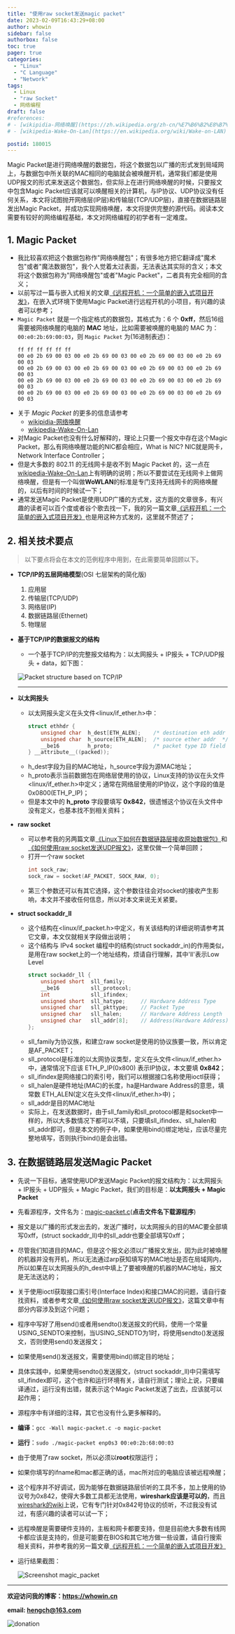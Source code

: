 ```yaml
---
title: "使用raw socket发送magic packet"
date: 2023-02-09T16:43:29+08:00
author: whowin
sidebar: false
authorbox: false
toc: true
pager: true
categories:
  - "Linux"
  - "C Language"
  - "Network"
tags:
  - Linux
  - "raw Socket"
  - 网络编程
draft: false
#references: 
# - [wikipidia-网络唤醒](https://zh.wikipedia.org/zh-cn/%E7%B6%B2%E8%B7%AF%E5%96%9A%E9%86%92)
# - [wikipedia-Wake-On-Lan](https://en.wikipedia.org/wiki/Wake-on-LAN)

postid: 180015
---
```


Magic Packet是进行网络唤醒的数据包，将这个数据包以广播的形式发到局域网上，与数据包中所关联的MAC相同的电脑就会被唤醒开机，通常我们都是使用UDP报文的形式来发送这个数据包，但实际上在进行网络唤醒的时候，只要报文中包含Magic Packet应该就可以唤醒相关的计算机，与IP协议、UDP协议没有任何关系，本文将试图抛开网络层(IP层)和传输层(TCP/UDP层)，直接在数据链路层发出Magic Packet，并成功实现网络唤醒，本文将提供完整的源代码。阅读本文需要有较好的网络编程基础，本文对网络编程的初学者有一定难度。
<!--more-->

## 1. Magic Packet
* 我比较喜欢把这个数据包称作"网络唤醒包"；有很多地方把它翻译成"魔术包"或者"魔法数据包"，我个人觉着太过表面，无法表达其实际的含义；本文将这个数据包称为"网络唤醒包"或者"Magic Packet"，二者具有完全相同的含义；
* 以前写过一篇与嵌入式相关的文章[《远程开机：一个简单的嵌入式项目开发》][article01]，在嵌入式环境下使用Magic Packet进行远程开机的小项目，有兴趣的读者可以参考；
* ```Magic Packet``` 就是一个指定格式的数据包，其格式为：6 个 **0xff**，然后16组需要被网络唤醒的电脑的 **MAC** 地址，比如需要被唤醒的电脑的 MAC 为：```00:e0:2b:69:00:03```，则 ```Magic Packet``` 为(16进制表述)：
    ```plaintext
    ff ff ff ff ff ff 
    00 e0 2b 69 00 03 00 e0 2b 69 00 03 00 e0 2b 69 00 03 00 e0 2b 69 00 03 
    00 e0 2b 69 00 03 00 e0 2b 69 00 03 00 e0 2b 69 00 03 00 e0 2b 69 00 03 
    00 e0 2b 69 00 03 00 e0 2b 69 00 03 00 e0 2b 69 00 03 00 e0 2b 69 00 03 
    00 e0 2b 69 00 03 00 e0 2b 69 00 03 00 e0 2b 69 00 03 00 e0 2b 69 00 03 
    ```
* 关于 *Magic Packet* 的更多的信息请参考
  - [wikipidia-网络唤醒][article05]
  - [wikipedia-Wake-On-Lan][article06]
* 对Magic Packet也没有什么好解释的，理论上只要一个报文中存在这个Magic Packet，那么有网络唤醒功能的NIC都会相应，What is NIC? NIC就是网卡，Network Interface Controller；
* 但是大多数的 802.11 的无线网卡是收不到 Magic Packet 的，这一点在[wikipedia-Wake-On-Lan][article06]上有明确的说明；所以不要尝试在无线网卡上做网络唤醒，但是有一个叫做**WoWLAN**的标准是专门支持无线网卡的网络唤醒的，以后有时间的时候试一下；
* 通常发送Magic Packet是使用UDP广播的方式发，这方面的文章很多，有兴趣的读者可以百个度或者谷个歌去找一下，我的另一篇文章[《远程开机：一个简单的嵌入式项目开发》][article01]也是用这种方式发的，这里就不赘述了；

## 2. 相关技术要点
> 以下要点将会在本文的范例程序中用到，在此需要简单回顾以下。

* **TCP/IP的五层网络模型**(OSI 七层架构的简化版)
  1. 应用层
  2. 传输层(TCP/UDP)
  3. 网络层(IP)
  4. 数据链路层(Ethernet)
  5. 物理层

* **基于TCP/IP的数据报文的结构**
  - 一个基于TCP/IP的完整报文结构为：以太网报头 + IP报头 + TCP/UDP报头 + data，如下图：
  
  ![Packet structure based on TCP/IP][img01]

  -------------

* **以太网报头**
  - 以太网报头定义在头文件<linux/if_ether.h>中：
    ```C
    struct ethhdr {
        unsigned char  h_dest[ETH_ALEN];    /* destination eth addr  */
        unsigned char  h_source[ETH_ALEN];  /* source ether addr  */
        __be16         h_proto;             /* packet type ID field  */
    } __attribute__((packed));
    ```
  - h_dest字段为目的MAC地址，h_source字段为源MAC地址；
  - h_proto表示当前数据包在网络层使用的协议，Linux支持的协议在头文件<linux/if_ether.h>中定义；通常在网络层使用的IP协议，这个字段的值是0x0800(ETH_P_IP)；
  - 但是本文中的 **h_proto** 字段要填写 **0x842**，很遗憾这个协议在头文件中没有定义，也基本找不到相关资料；

* **raw socket**
  - 可以参考我的另两篇文章[《Linux下如何在数据链路层接收原始数据包》][article02]和[《如何使用raw socket发送UDP报文》][article03]，这里仅做一个简单回顾；
  - 打开一个raw socket
    ```C
    int sock_raw;
    sock_raw = socket(AF_PACKET, SOCK_RAW, 0);
    ```
  - 第三个参数还可以有其它选择，这个参数往往会对socket的接收产生影响，本文并不接收任何信息，所以对本文来说无关紧要。

* **struct sockaddr_ll**
  - 这个结构在<linux/if_packet.h>中定义，有关该结构的详细说明请参考其它文章，本文仅就相关字段做出说明；
  - 这个结构与 IPv4 socket 编程中的结构(struct sockaddr_in)的作用类似，是用在raw socket上的一个地址结构，烦请自行理解，其中'll'表示Low Level
    ```C
    struct sockaddr_ll {
        unsigned short  sll_family;
        __be16          sll_protocol;
        int             sll_ifindex;
        unsigned short  sll_hatype;     // Hardware Address Type
        unsigned char   sll_pkttype;    // Packet Type
        unsigned char   sll_halen;      // Hardware Address Length
        unsigned char   sll_addr[8];    // Address(Hardware Address)
    };
    ```
  - sll_family为协议族，和建立raw socket是使用的协议族要一致，所以肯定是AF_PACKET；
  - sll_protocol是标准的以太网协议类型，定义在头文件<linux/if_ether.h>中，通常情况下应该 ETH_P_IP(0x800) 表示IP协议，本文要填 **0x842**；
  - sll_ifindex是网络接口的索引号，我们可以根据接口名称使用ioctl获得；
  - sll_halen是硬件地址(MAC)的长度，ha是Hardware Address的意思，填常数 ETH_ALEN(定义在头文件<linux/if_ether.h>中)；
  - sll_addr是目的MAC地址
  - 实际上，在发送数据时，由于sll_family和sll_protocol都是和socket中一样的，所以大多数情况下都可以不填，只要填sll_ifindex、sll_halen和sll_addr即可，但是本文的例子中，如果使用bind()绑定地址，应该尽量完整地填写，否则执行bind()是会出错。

## 3. 在数据链路层发送Magic Packet
* 先说一下目标，通常使用UDP发送Magic Packet的报文结构为：以太网报头 + IP报头 + UDP报头 + Magic Packet，我们的目标是：**以太网报头 + Magic Packet**
* 先看源程序，文件名为：[magic-packet.c][src01](**点击文件名下载源程序**)

* 报文是以广播的形式发出去的，发送广播时，以太网报头的目的MAC要全部填写0xff，(struct sockaddr_ll)中的sll_addr也要全部填写0xff；
* 尽管我们知道目的MAC，但是这个报文必须以广播报文发出，因为此时被唤醒的机器并没有开机，所以无法通过arp获知填写的MAC地址是否在局域网内，所以如果在以太网报头的h_dest中填上了要被唤醒的机器的MAC地址，报文是无法送达的；
* 关于使用ioctl获取接口索引号(Interface Index)和接口MAC的问题，请自行查找资料，或者参考文章[《如何使用raw socket发送UDP报文》][article03]，这篇文章中有部分内容涉及到这个问题；
* 程序中写好了用send()或者用sendto()发送报文的代码，使用一个常量USING_SENDTO来控制，当USING_SENDTO为1时，将使用sendto()发送报文，否则使用send()发送报文；
* 如果使用send()发送报文，需要使用bind()绑定目的地址；
* 具体实践中，如果使用sendto()发送报文，(struct sockaddr_ll)中只需填写sll_ifindex即可，这个也许和运行环境有关，请自行测试；理论上说，只要编译通过，运行没有出错，就表示这个Magic Packet发送了出去，应该就可以起作用；
* 源程序中有详细的注释，其它也没有什么更多解释的。
* **编译**：```gcc -Wall magic-packet.c -o magic-packet```
* **运行**：```sudo ./magic-packet enp0s3 00:e0:2b:68:00:03```
* 由于使用了raw socket，所以必须以**root**权限运行；
* 如果你填写的ifname和mac都正确的话，mac所对应的电脑应该被远程唤醒；
* 这个程序并不好调试，因为能够在数据链路层侦听的工具不多，加上使用的协议号为0x842，使得大多数工具都无法使用，**wireshark应该是可以的**，而且[wireshark的wiki][article04]上说，它有专门针对0x842号协议的侦听，不过我没有试过，有感兴趣的读者可以试一下；
* 远程唤醒是需要硬件支持的，主板和网卡都要支持，但是目前绝大多数有线网卡都应该是支持的，但是可能要在BIOS和其它地方做一些设置，请自行搜索相关资料，并参考我的另一篇文章[《远程开机：一个简单的嵌入式项目开发》][article01]
* 运行结果截图：

  ![Screenshot magic_packet][img02]

-------------
**欢迎访问我的博客：https://whowin.cn**

**email: hengch@163.com**

![donation][img_sponsor_qrcode]

[img_sponsor_qrcode]:https://whowin.gitee.io/images/qrcode/sponsor-qrcode.png


[src01]:https://whowin.gitee.io/sourcecodes/180015/magic-packet.c

<!--gitee
[article01]:https://whowin.gitee.io/post/blog/embedded/0001-wake-on-lan/
[article02]:https://whowin.gitee.io/post/blog/network/0002-link-layer-programming/
[article03]:https://whowin.gitee.io/post/blog/network/0006-send-udp-with-raw-socket/
-->
[article01]:https://blog.csdn.net/whowin/article/details/126502495
[article02]:https://blog.csdn.net/whowin/article/details/128766145
[article03]:https://blog.csdn.net/whowin/article/details/128891255

[article04]:https://wiki.wireshark.org/WakeOnLAN
[article05]:https://zh.wikipedia.org/zh-cn/%E7%B6%B2%E8%B7%AF%E5%96%9A%E9%86%92
[article06]:https://en.wikipedia.org/wiki/Wake-on-LAN

[img01]:https://whowin.gitee.io/images/180002/sending_data_from_app_with_socket.png
[img02]:https://whowin.gitee.io/images/180015/screenshot-magic-packet.png
